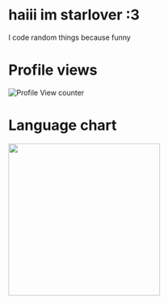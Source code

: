 # haiii im starlover :3

I code random things because funny

# Profile views                                                    

![Profile View counter](https://komarev.com/ghpvc/?username=Starlovermwah&color=40E0D0&style=for-the-badge)                       

# Language chart

<img width=300px src="https://github-readme-stats.vercel.app/api/top-langs/?username=Starlover0104&layout=compact&theme=dark">
